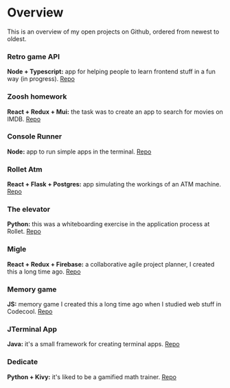 # Overview

This is an overview of my open projects on Github, ordered from newest to oldest.

### Retro game API

**Node + Typescript:** app for helping people to learn frontend stuff in a fun way (in progress). [Repo](https://github.com/AdamGonda/retro-game-api-open)

### Zoosh homework

**React + Redux + Mui:** the task was to create an app to search for movies on IMDB. [Repo](https://github.com/AdamGonda/zoosh-homework)

### Console Runner

**Node:** app to run simple apps in the terminal. [Repo](https://github.com/AdamGonda/console-runner)

### Rollet Atm

**React + Flask + Postgres:** app simulating the workings of an ATM machine. [Repo](https://github.com/AdamGonda/rollet-atm)

### The elevator

**Python:** this was a whiteboarding exercise in the application process at Rollet. [Repo](https://github.com/AdamGonda/The-elevator)

### Migle

**React + Redux + Firebase:** a collaborative agile project planner, I created this a long time ago. [Repo](https://github.com/AdamGonda/migle)

### Memory game

**JS:** memory game I created this a long time ago when I studied web stuff in Codecool. [Repo](https://github.com/AdamGonda/memory-game)

### JTerminal App

**Java:** it's a small framework for creating terminal apps. [Repo](https://github.com/AdamGonda/JTerminalApp)

### Dedicate

**Python + Kivy:** it's liked to be a gamified math trainer. [Repo](https://github.com/AdamGonda/Dedicate)

